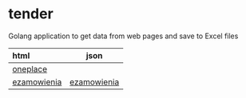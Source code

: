 # tender

Golang application to get data from web pages and save to Excel files


| html                                                                                                                       | json                                                                                                                                                             |
| :--------------------------------------------------------------------------------------------------------------------------- | ------------------------------------------------------------------------------------------------------------------------------------------------------------------ |
| [oneplace](https://oneplace.marketplanet.pl/zapytania-ofertowe-przetargi/-/rfp/cat?_7_WAR_organizationnoticeportlet_cur=1) |                                                                                                                                                                  |
| [ezamowienia](https://ezamowienia.gov.pl/mo-client-board/bzp/list)                                                         | [ezamowienia](https://ezamowienia.gov.pl/mp-readmodels/api/Search/SearchTenders?SortingColumnName=InitiationDate&SortingDirection=DESC&PageNumber=1&PageSize=50) |
